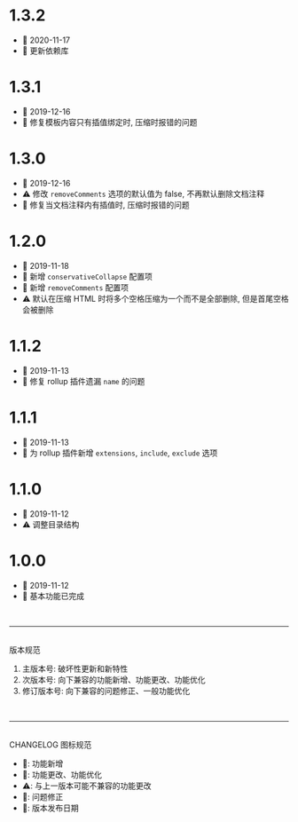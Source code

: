 # 1.3.2
  - 📅 2020-11-17
  - 💄 更新依赖库

# 1.3.1
  - 📅 2019-12-16
  - 🐞 修复模板内容只有插值绑定时, 压缩时报错的问题

# 1.3.0
  - 📅 2019-12-16
  - ⚠️ 修改 `removeComments` 选项的默认值为 false, 不再默认删除文档注释
  - 🐞 修复当文档注释内有插值时, 压缩时报错的问题

# 1.2.0
  - 📅 2019-11-18
  - 🌟 新增 `conservativeCollapse` 配置项
  - 🌟 新增 `removeComments` 配置项
  - ⚠️ 默认在压缩 HTML 时将多个空格压缩为一个而不是全部删除, 但是首尾空格会被删除

# 1.1.2
  - 📅 2019-11-13
  - 🐞 修复 rollup 插件遗漏 `name` 的问题

# 1.1.1
  - 📅 2019-11-13
  - 💄 为 rollup 插件新增 `extensions`, `include`, `exclude` 选项

# 1.1.0
  - 📅 2019-11-12
  - ⚠️ 调整目录结构

# 1.0.0
  - 📅 2019-11-12
  - 🌟 基本功能已完成

<br>
<hr>
<br>
版本规范

1. 主版本号: 破坏性更新和新特性
2. 次版本号: 向下兼容的功能新增、功能更改、功能优化
3. 修订版本号: 向下兼容的问题修正、一般功能优化
<br>
<hr>
<br>
CHANGELOG 图标规范

- 🌟: 功能新增<br>
- 💄: 功能更改、功能优化<br>
- ⚠️: 与上一版本可能不兼容的功能更改<br>
- 🐞: 问题修正<br>
- 📅: 版本发布日期